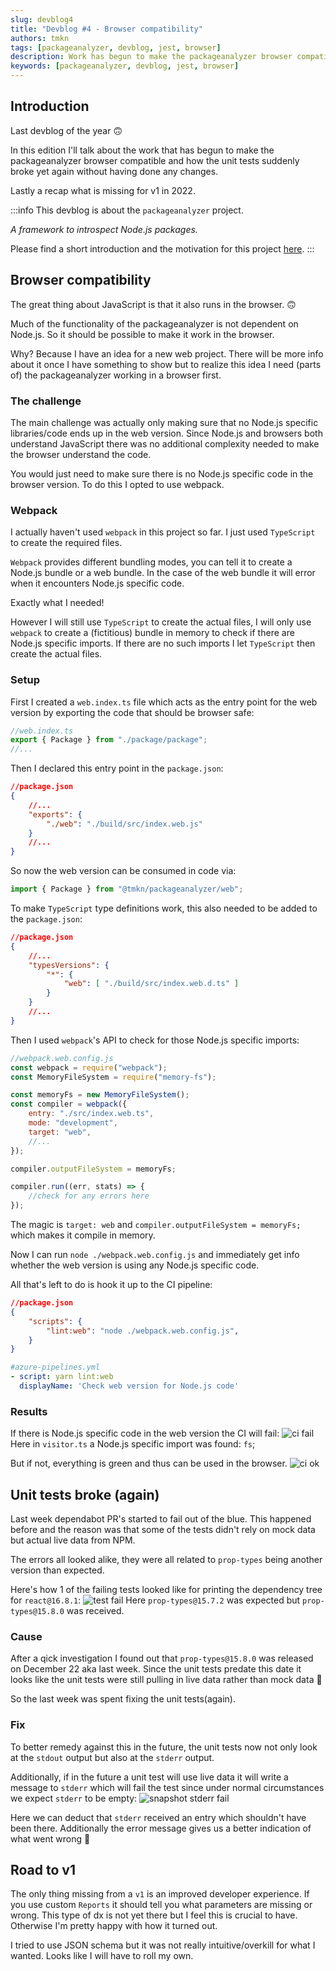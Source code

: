 ```yaml
---
slug: devblog4
title: "Devblog #4 - Browser compatibility"
authors: tmkn
tags: [packageanalyzer, devblog, jest, browser]
description: Work has begun to make the packageanalyzer browser compatible and unit tests were fixed (once again).
keywords: [packageanalyzer, devblog, jest, browser]
---
```


## Introduction
Last devblog of the year 🙃

In this edition I'll talk about the work that has begun to make the packageanalyzer browser compatible and how the unit tests suddenly broke yet again without having done any changes.

Lastly a recap what is missing for v1 in 2022.
<!--truncate-->

:::info
 This devblog is about the `packageanalyzer` project.
 
 *A framework to introspect Node.js packages.*

Please find a short introduction and the motivation for this project [here](/docs/intro).
:::

## Browser compatibility
The great thing about JavaScript is that it also runs in the browser. 🙃

Much of the functionality of the packageanalyzer is not dependent on Node.js. So it should be possible to make it work in the browser.

Why? Because I have an idea for a new web project. There will be more info about it once I have something to show but to realize this idea I need (parts of) the packageanalyzer working in a browser first.

### The challenge
The main challenge was actually only making sure that no Node.js specific libraries/code ends up in the web version.
Since Node.js and browsers both understand JavaScript there was no additional complexity needed to make the browser understand the code.

You would just need to make sure there is no Node.js specific code in the browser version. To do this I opted to use webpack.

### Webpack
I actually haven't used `webpack` in this project so far. I just used `TypeScript` to create the required files.

`Webpack` provides different bundling modes, you can tell it to create a Node.js bundle or a web bundle. In the case of the web bundle it will error when it encounters Node.js specific code.

Exactly what I needed!

However I will still use `TypeScript` to create the actual files, I will only use `webpack` to create a (fictitious) bundle in memory to check if there are Node.js specific imports. If there are no such imports I let `TypeScript` then create the actual files.

### Setup
First I created a `web.index.ts` file which acts as the entry point for the web version by exporting the code that should be browser safe:
```typescript
//web.index.ts
export { Package } from "./package/package";
//...
```

Then I declared this entry point in the `package.json`:
```json
//package.json
{
    //...
    "exports": {
        "./web": "./build/src/index.web.js"
    }
    //...
}
```
So now the web version can be consumed in code via:
```javascript
import { Package } from "@tmkn/packageanalyzer/web";
```

To make `TypeScript` type definitions work, this also needed to be added to the `package.json`:
```json
//package.json
{
    //...
    "typesVersions": {
        "*": {
            "web": [ "./build/src/index.web.d.ts" ]
        }
    }
    //...
}
```

Then I used `webpack`'s API to check for those Node.js specific imports:
```javascript
//webpack.web.config.js
const webpack = require("webpack");
const MemoryFileSystem = require("memory-fs");

const memoryFs = new MemoryFileSystem();
const compiler = webpack({
    entry: "./src/index.web.ts",
    mode: "development",
    target: "web",
    //...
});

compiler.outputFileSystem = memoryFs;

compiler.run((err, stats) => {
    //check for any errors here
});
```
The magic is `target: web` and `compiler.outputFileSystem = memoryFs;` which makes it compile in memory.

Now I can run `node ./webpack.web.config.js` and immediately get info whether the web version is using any Node.js specific code.

All that's left to do is hook it up to the CI pipeline:
```json
//package.json
{
    "scripts": {
        "lint:web": "node ./webpack.web.config.js",
    }
}
```

```yml
#azure-pipelines.yml
- script: yarn lint:web
  displayName: 'Check web version for Node.js code'
```

### Results
If there is Node.js specific code in the web version the CI will fail:
![ci fail](./devblog4/nodejs_import.png "CI Web Check Fail")
Here in `visitor.ts` a Node.js specific import was found: `fs`;

But if not, everything is green and thus can be used in the browser.
![ci ok](./devblog4/azure_web_check.png "CI Web Check")

## Unit tests broke (again)
Last week dependabot PR's started to fail out of the blue. This happened before and the reason was that some of the tests didn't rely on mock data but actual live data from NPM.

The errors all looked alike, they were all related to `prop-types` being another version than expected.

Here's how 1 of the failing tests looked like for printing the dependency tree for `react@16.8.1`:
![test fail](./devblog4/test_fail.png "Test Fail")
Here `prop-types@15.7.2` was expected but `prop-types@15.8.0` was received.

### Cause
After a qick investigation I found out that `prop-types@15.8.0` was released on December 22 aka last week. Since the unit tests predate this date it looks like the unit tests were still pulling in live data rather than mock data 😬

So the last week was spent fixing the unit tests(again).

### Fix
To better remedy against this in the future, the unit tests now not only look at the `stdout` output but also at the `stderr` output.

Additionally, if in the future a unit test will use live data it will write a message to `stderr` which will fail the test since under normal circumstances we expect `stderr` to be empty:
![snapshot stderr fail](./devblog4/snapshot_stderr.png "Snapshot stderr fail")

Here we can deduct that `stderr` received an entry which shouldn't have been there. Additionally the error message gives us a better indication of what went wrong 🙌


## Road to v1
The only thing missing from a `v1` is an improved developer experience. If you use custom `Reports` it should tell you what parameters are missing or wrong. This type of dx is not yet there but I feel this is crucial to have. Otherwise I'm pretty happy with how it turned out.

I tried to use JSON schema but it was not really intuitive/overkill for what I wanted. Looks like I will have to roll my own.